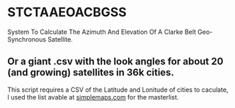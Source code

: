 # STCTAAEOACBGSS
System To Calculate The Azimuth And Elevation Of A Clarke Belt Geo-Synchronous Satellite.

## Or a giant .csv with the look angles for about 20 (and growing) satellites in 36k cities.

This script requires a CSV of the Latitude and Lonitude of cities to caculate, I used the list avable at [simplemaps.com](https://simplemaps.com/data/us-cities) for the masterlist. 
